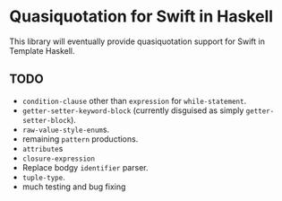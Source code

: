 Quasiquotation for Swift in Haskell
===================================

This library will eventually provide quasiquotation support for Swift in Template Haskell.


TODO
----

- `condition-clause` other than `expression` for `while-statement`.
- `getter-setter-keyword-block` (currently disguised as simply `getter-setter-block`).
- `raw-value-style-enum`s.
- remaining `pattern` productions.
- `attribute`s
- `closure-expression`
- Replace bodgy `identifier` parser.
- `tuple-type`.
- much testing and bug fixing

